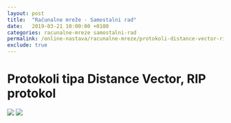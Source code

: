 ```yaml
---
layout: post
title:  "Računalne mreže - Samostalni rad"
date:   2019-03-21 10:00:00 +0100
categories: racunalne-mreze samostalni-rad
permalink: /online-nastava/racunalne-mreze/protokoli-distance-vector-rip/
exclude: true
---
```


# Protokoli tipa Distance Vector, RIP protokol

<img src="https://drive.google.com/uc?export=view&id=1Ob7NU5BfGsUE0vSiNdK4_xpqEzh7-iRb">
<img src="https://drive.google.com/uc?export=view&id=1OcmRVP3PW686gpkeqzHJDAGXgl-rTnaK">